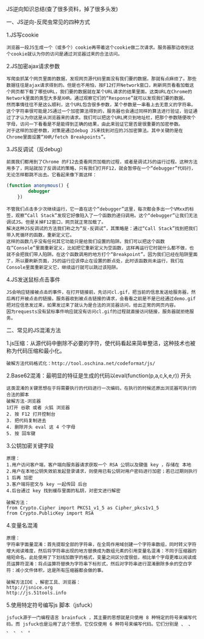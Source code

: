 JS逆向知识总结(查了很多资料，掉了很多头发)

一、JS逆向-反爬虫常见的四种方式

1.JS写cookie

    浏览器一段JS生成一个（或多个）cookie再带着这个cookie做二次请求。服务器那边收到这个cookie就认为你的访问是通过浏览器过来的合法访问。
  
2.JS加密ajax请求参数

    写爬虫抓某个网页里面的数据，发现网页源代码里面没有我们要的数据，那就有点麻烦了。那些数据往往是ajax请求得到的。但是也不用怕，按F12打开Network窗口，刷新网页看看加载这个网页都下载了哪些URL，我们要的数据就在某个URL请求的结果里面。这类URL在Chrome的Network里面的类型大多是XHR。通过观察它们的“Response”就可以发现我们要的数据。
    然而事情往往不是这么顺利，这个URL包含很多参数，某个参数是一串看上去无意义的字符串。这个字符串很可能是JS通过一个加密算法得到的，服务器也会通过同样的算法进行验证，验证通过了才认为你这是从浏览器来的请求。我们可以把这个URL拷贝到地址栏，把那个参数随便改个字母，访问一下看看是不是能得到正确的结果，由此来验证它是否是很重要的加密参数。
    对于这样的加密参数，对策是通过debug JS来找到对应的JS加密算法。其中关键的是在Chrome里面设置“XHR/fetch Breakpoints”。
    
3.JS反调试（反debug）

    前面我们都用到了Chrome 的F12去查看网页加载的过程，或者是调试JS的运行过程。这种方法用多了，网站就加了反调试的策略，只有我们打开F12，就会暂停在一个“debugger”代码行，无论怎样都跳不出去。它看起来像下面这样：
    
```javascript
(function anonymous() {
        debugger
    })
```
    不管我们点击多少次继续运行，它一直在这个“debugger”这里，每次都会多出一个VMxx的标签，观察“Call Stack”发现它好像陷入了一个函数的递归调用。这个“debugger”让我们无法调试JS。但是关掉F12窗口，网页就正常加载了。
    解决这种JS反调试的方法我们称之为“反-反调试”，其策略是：通过“Call Stack”找到把我们带入死循环的函数，重新定义它。
    这样的函数几乎没有任何其它功能只是给我们设置的陷阱。我们可以把这个函数在“Console”里面重新定义，比如把它重新定义为空函数，这样再运行它时就什么都不做，也就不会把我们带人陷阱。在这个函数调用的地方打个“Breakpoint”。因为我们已经在陷阱里面了，所以要刷新页面，JS的运行应该停止在设置的断点处，此时该函数尚未运行，我们在Console里面重新定义它，继续运行就可以跳过该陷阱。


4.JS发送鼠标点击事件

    JS会响应链接被点击的事件，在打开链接前，先访问cl.gif，把当前的信息发送给服务器，然后再打开被点击的链接。服务器收到被点击链接的请求，会看看之前是不是已经通过demo.gif把对应信息发过来，如果发过来了就认为是合法的浏览器访问，给出正常的网页内容。
    因为requests没有鼠标事件响应就没有访问cl.gif的过程就直接访问链接，服务器就拒绝服务。
    
    
二、常见的JS混淆方法

1.js压缩：从源代码中删除不必要的字符，使代码看起来简单整洁，这种技术也被称为代码压缩和最小化。
    
    破解方法代码格式化：http://tool.oschina.net/codeformat/js/

2.Base62混淆：最明显的特征是生成的代码以eval(function(p,a,c,k,e,r)) 开头

    这类混淆的关键思想在于将需要执行的代码进行一次编码，在执行的时候还原出浏览器可执行的合法的脚本
    破解方法-浏览器
    1打开 谷歌 或者 火狐 浏览器
    2. 按 F12 打开控制台
    3. 把代码复制进去
    4. 删除开头 eval 这 4 个字母
    5. 按 回车键
        
3.公钥加密关键字段

    原理：
    1.用户访问客户端，客户端向服务器请求获取一个 RSA 公钥以及键值 key ，存储在 本地
    2.用户在本地公钥失效前发起登录请求，则使用已有公钥对用户密码进行加密；若已过期则执行 1 后再 加密
    3.客户端将密文与 key 一起传回 后台
    4.后台通过 key 找到缓存里面的私钥，对密文进行解密
    
    破解方法：
    from Crypto.Cipher import PKCS1_v1_5 as Cipher_pkcs1v1_5
    from Crypto.PublicKey import RSA

4.变量名混淆

    原理：
    字符串字面量混淆：首先提取全部的字符串，在全局作用域创建一个字符串数组，同时转义字符增大阅读难度，然后将字符串出现的地方替换成为数组元素的引用变量名混淆：不同于压缩器的缩短命名，此处使用了下划线加数字的格式，变量之间区分度很低，相比单个字母更难以阅读成员运算符混淆：将点运算符替换为字符串下标形式，然后对字符串进行混淆删除多余的空白字符：减小文件体积，这是所有压缩器都会做的事。
    
    破解方法IDE 、解密工具、浏览器：
    http://jsnice.org
    http://js.51tools.info
    
5.使用特定符号编写js 脚本（jsfuck）

    jsfuck源于一门编程语言 brainfuck ，其主要的思想就是只使用 8 种特定的符号来编写代码。而 jsfuck也是沿用了这个思想，它仅仅使用 6 种符号来编写代码。它们分别是 、 、 、 、 、 。